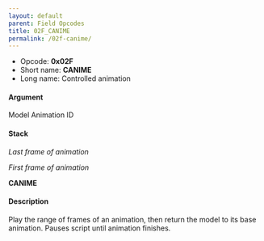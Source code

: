 ```yaml
---
layout: default
parent: Field Opcodes
title: 02F_CANIME
permalink: /02f-canime/
---
```


-   Opcode: **0x02F**
-   Short name: **CANIME**
-   Long name: Controlled animation

#### Argument

Model Animation ID

#### Stack

  
*Last frame of animation*

*First frame of animation*

**CANIME**

#### Description

Play the range of frames of an animation, then return the model to its base animation. Pauses script until animation finishes.

